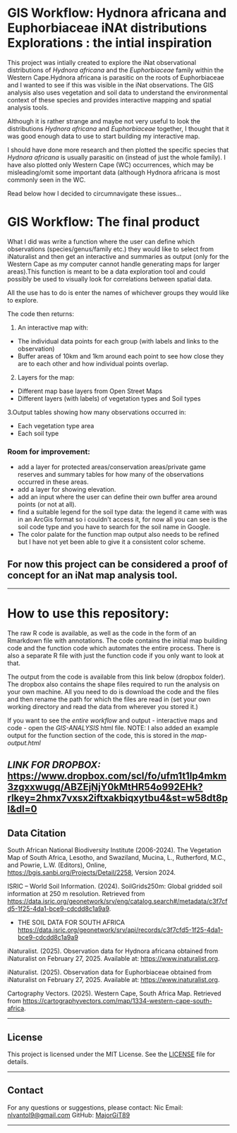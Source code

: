 # GIS Workflow: Hydnora africana and Euphorbiaceae iNAt distributions Explorations : the intial inspiration

This project was intially created to explore the iNat observational distributions of *Hydnora africana* and the *Euphorbiaceae* family within the Western Cape.Hydnora africana is parasitic on the roots of Euphorbiaceae and I wanted to see if this was visible in the iNat observations.
The GIS analysis also uses vegetation and soil data to understand the environmental context of these species and provides interactive mapping and spatial analysis tools.

Although it is rather strange and maybe not very useful to look the distributions *Hydnora africana* and *Euphorbiaceae* together, I thought that it was good enough data to use to start building my interactive map.

I should have done more research and then plotted the specific species that *Hydnora africana* is usually parasitic on (instead of just the whole family). I have also plotted only Western Cape (WC) occurrences, which may be misleading/omit some important data (although Hydnora africana is most commonly seen in the WC.

Read below how I decided to circumnavigate these issues...


# GIS Workflow: The final product

What I did was write a function where the user can define which observations (species/genus/family etc.) they would like to select from iNaturalist and then get an interactive and summaries as output (only for the Western Cape as my computer cannot handle generating maps for larger areas).This function is meant to be a data exploration tool and could possibly be used to visually look for correlations between spatial data.

All the use has to do is enter the names of whichever groups they would like to explore.

The code then returns:

1. An interactive map with:

 - The individual data points for each group (with labels and links to the observation)
 - Buffer areas of 10km and 1km around each point to see how close they are to each other and how individual points overlap.
 
2. Layers for the map:

  - Different map base layers from Open Street Maps
  - Different layers (with labels) of vegetation types and Soil types
  
3.Output tables showing how many observations occurred in:

  - Each vegetation type area
  - Each soil type

### Room for improvement:

- add a layer for protected areas/conservation areas/private game reserves and summary tables for how many of the observations occurred in these areas.
- add a layer for showing elevation. 
- add an input where the user can define their own buffer area around points (or not at all).
- find a suitable legend for the soil type data: the legend it came with was in an ArcGis format so i couldn't access it, for now all you can see is the soil code type and you have to search for the soil name in Google.
- The color palate for the function map output also needs to be refined but I have not yet been able to give it a consistent color scheme.

## For now this project can be considered a proof of concept for an iNat map analysis tool.

------------------------------------------------------------------------

# How to use this repository:

The raw R code is available, as well as the code in the form of an Rmarkdown file with annotations. The code contains the initial map building code and the function code which automates the entire process. There is also a separate R file with just the function code if you only want to look at that.

The output from the code is available from this link below (dropbox folder). The dropbox also contains the shape files required to run the analysis on your own machine. All you need to do is download the code and the files and then rename the path for which the files are read in (set your own working directory and read the data from wherever you stored it.)

If you want to see the *entire workflow* and output - interactive maps and code - open the *GIS-ANALYSIS* html file. 
NOTE: I also added an example output for the function section of the code, this is stored in the *map-output.html*

_*LINK FOR DROPBOX:*_ https://www.dropbox.com/scl/fo/ufm1t1lp4mkm3zgxxwugq/ABZEjNjY0kMtHR54o992EHk?rlkey=2hmx7vxsx2iftxakbiqxytbu4&st=w58dt8pl&dl=0 
------------------------------------------------------------------------
## **Data Citation**

South African National Biodiversity Institute (2006-2024). The Vegetation Map of South Africa, Lesotho, and Swaziland, Mucina, L., Rutherford, M.C., and Powrie, L.W. (Editors), Online, <https://bgis.sanbi.org/Projects/Detail/2258>, Version 2024.

ISRIC – World Soil Information. (2024). SoilGrids250m: Global gridded soil information at 250 m resolution. Retrieved from <https://data.isric.org/geonetwork/srv/eng/catalog.search#/metadata/c3f7cfd5-1f25-4da1-bce9-cdcdd8c1a9a9>.

- THE SOIL DATA FOR SOUTH AFRICA https://data.isric.org/geonetwork/srv/api/records/c3f7cfd5-1f25-4da1-bce9-cdcdd8c1a9a9 

iNaturalist. (2025). Observation data for Hydnora africana obtained from iNaturalist on February 27, 2025. Available at: <https://www.inaturalist.org>.

iNaturalist. (2025). Observation data for Euphorbiaceae obtained from iNaturalist on February 27, 2025. Available at: <https://www.inaturalist.org>.

Cartography Vectors. (2025). Western Cape, South Africa Map. Retrieved from <https://cartographyvectors.com/map/1334-western-cape-south-africa>.

------------------------------------------------------------------------

## **License**

This project is licensed under the MIT License. See the [LICENSE](LICENSE) file for details.

------------------------------------------------------------------------

## **Contact**

For any questions or suggestions, please contact:
Nic
Email: [nlvantol9\@gmail.com](mailto:nlvantol9@gmail.com)
GitHub: [MajorGiT89](https://github.com/MajorGiT89)

------------------------------------------------------------------------

